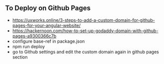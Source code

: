 ## To Deploy on Github Pages

- https://uxworks.online/3-steps-to-add-a-custom-domain-for-github-pages-for-your-angular-website/
- https://hackernoon.com/how-to-set-up-godaddy-domain-with-github-pages-a9300366c7b
- configure base-ref in package.json
- npm run deploy
- go to Github settings and edit the custom domain again in github pages section
